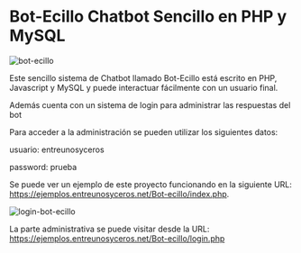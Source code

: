# Bot-Ecillo Chatbot Sencillo en PHP y MySQL

![bot-ecillo](https://user-images.githubusercontent.com/6242827/209705267-2a42e865-3b5f-4590-afc6-1776d5e63a12.png)

Este sencillo sistema de Chatbot llamado Bot-Ecillo está escrito en PHP, Javascript y MySQL y puede interactuar fácilmente con un usuario final.

Además cuenta con un sistema de login para administrar las respuestas del bot

Para acceder a la administración se pueden utilizar los siguientes datos:

usuario: entreunosyceros

password: prueba

Se puede ver un ejemplo de este proyecto funcionando en la siguiente URL: https://ejemplos.entreunosyceros.net/Bot-ecillo/index.php.

![login-bot-ecillo](https://user-images.githubusercontent.com/6242827/209705360-88898aa6-2e50-4dc2-a91a-3bcda1a5c18d.png)

La parte administrativa se puede visitar desde la URL: https://ejemplos.entreunosyceros.net/Bot-ecillo/login.php
